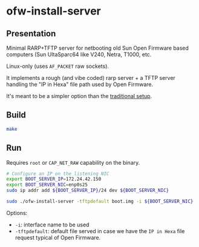 # ofw-install-server

## Presentation

Minimal RARP+TFTP server for netbooting old Sun Open Firmware based computers (Sun UltaSparc64 like V240, Netra, T1000, etc.

Linux-only (uses `AF_PACKET` raw sockets).

It implements a rough (and vibe coded) rarp server + a TFTP server handling the "IP in Hexa" file path used by Open Firmware.

It's meant to be a simpler option than the [traditional setup](https://github.com/kakwa/ofw-install-server/blob/main/MANUAL_SETUP.md).

## Build

```bash
make
```

## Run

Requires `root` or `CAP_NET_RAW` capability on the binary.

```bash
# Configure an IP on the listening NIC
export BOOT_SERVER_IP=172.24.42.150
export BOOT_SERVER_NIC=enp0s25
sudo ip addr add ${BOOT_SERVER_IP}/24 dev ${BOOT_SERVER_NIC}

sudo ./ofw-install-server -tftpdefault boot.img -i ${BOOT_SERVER_NIC}
```

Options:

- `-i`: interface name to be used
- `-tftpdefault`: default file served in case we have the `IP in Hexa` file request typical of Open Firmware.
